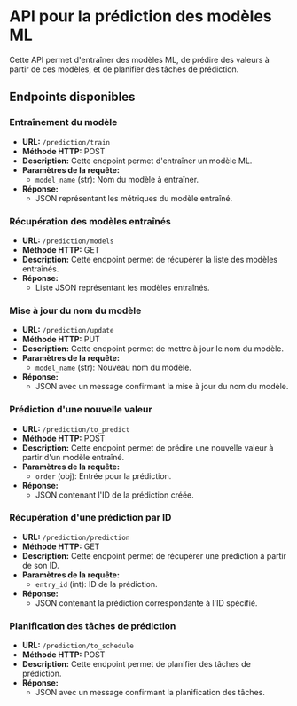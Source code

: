 # API pour la prédiction des modèles ML

Cette API permet d'entraîner des modèles ML, de prédire des valeurs à partir de ces modèles, et de planifier des tâches de prédiction.

## Endpoints disponibles

### Entraînement du modèle

- **URL:** `/prediction/train`
- **Méthode HTTP:** POST
- **Description:** Cette endpoint permet d'entraîner un modèle ML.
- **Paramètres de la requête:**
  - `model_name` (str): Nom du modèle à entraîner.
- **Réponse:**
  - JSON représentant les métriques du modèle entraîné.

### Récupération des modèles entraînés

- **URL:** `/prediction/models`
- **Méthode HTTP:** GET
- **Description:** Cette endpoint permet de récupérer la liste des modèles entraînés.
- **Réponse:**
  - Liste JSON représentant les modèles entraînés.

### Mise à jour du nom du modèle

- **URL:** `/prediction/update`
- **Méthode HTTP:** PUT
- **Description:** Cette endpoint permet de mettre à jour le nom du modèle.
- **Paramètres de la requête:**
  - `model_name` (str): Nouveau nom du modèle.
- **Réponse:**
  - JSON avec un message confirmant la mise à jour du nom du modèle.

### Prédiction d'une nouvelle valeur

- **URL:** `/prediction/to_predict`
- **Méthode HTTP:** POST
- **Description:** Cette endpoint permet de prédire une nouvelle valeur à partir d'un modèle entraîné.
- **Paramètres de la requête:**
  - `order` (obj): Entrée pour la prédiction.
- **Réponse:**
  - JSON contenant l'ID de la prédiction créée.

### Récupération d'une prédiction par ID

- **URL:** `/prediction/prediction`
- **Méthode HTTP:** GET
- **Description:** Cette endpoint permet de récupérer une prédiction à partir de son ID.
- **Paramètres de la requête:**
  - `entry_id` (int): ID de la prédiction.
- **Réponse:**
  - JSON contenant la prédiction correspondante à l'ID spécifié.

### Planification des tâches de prédiction

- **URL:** `/prediction/to_schedule`
- **Méthode HTTP:** POST
- **Description:** Cette endpoint permet de planifier des tâches de prédiction.
- **Réponse:**
  - JSON avec un message confirmant la planification des tâches.
